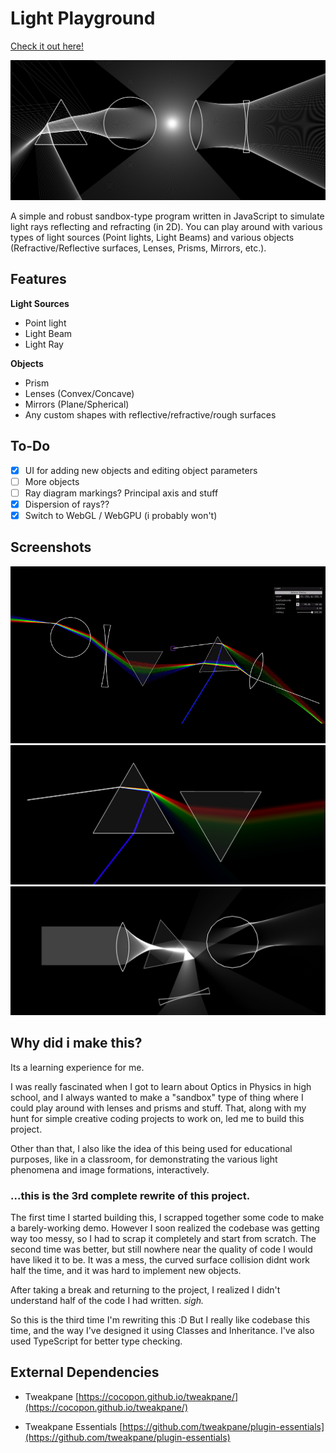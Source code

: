 # Light Playground

[Check it out here!](https://kinetictactic.github.io/light-playground)

![light-playground](assets/screenshot.png)

A simple and robust sandbox-type program written in JavaScript to simulate light rays reflecting and refracting (in 2D). You can play around with various types of light sources (Point lights, Light Beams) and various objects (Refractive/Reflective surfaces, Lenses, Prisms, Mirrors, etc.).

## Features

**Light Sources**

-   Point light
-   Light Beam
-   Light Ray

**Objects**

-   Prism
-   Lenses (Convex/Concave)
-   Mirrors (Plane/Spherical)
-   Any custom shapes with reflective/refractive/rough surfaces

## To-Do

-   [x] UI for adding new objects and editing object parameters
-   [ ] More objects
-   [ ] Ray diagram markings? Principal axis and stuff
-   [x] Dispersion of rays??
-   [x] Switch to WebGL / WebGPU (i probably won't)

## Screenshots

![light-playground](assets/gif.gif)
![light-playground](assets/dispersion.png)
![light-playground](assets/screenshot2.png)

## Why did i make this?

Its a learning experience for me.

I was really fascinated when I got to learn about Optics in Physics in high school, and I always wanted to make a "sandbox" type of thing where I could play around with lenses and prisms and stuff. That, along with my hunt for simple creative coding projects to work on, led me to build this project.

Other than that, I also like the idea of this being used for educational purposes, like in a classroom, for demonstrating the various light phenomena and image formations, interactively.

### ...this is the 3rd complete rewrite of this project.

The first time I started building this, I scrapped together some code to make a barely-working demo. However I soon realized the codebase was getting way too messy, so I had to scrap it completely and start from scratch. The second time was better, but still nowhere near the quality of code I would have liked it to be. It was a mess, the curved surface collision didnt work half the time, and it was hard to implement new objects.

After taking a break and returning to the project, I realized I didn't understand half of the code I had written. _sigh._

So this is the third time I'm rewriting this :D But I really like codebase this time, and the way I've designed it using Classes and Inheritance. I've also used TypeScript for better type checking.

## External Dependencies

-   Tweakpane [https://cocopon.github.io/tweakpane/](https://cocopon.github.io/tweakpane/)

-   Tweakpane Essentials [https://github.com/tweakpane/plugin-essentials](https://github.com/tweakpane/plugin-essentials)
